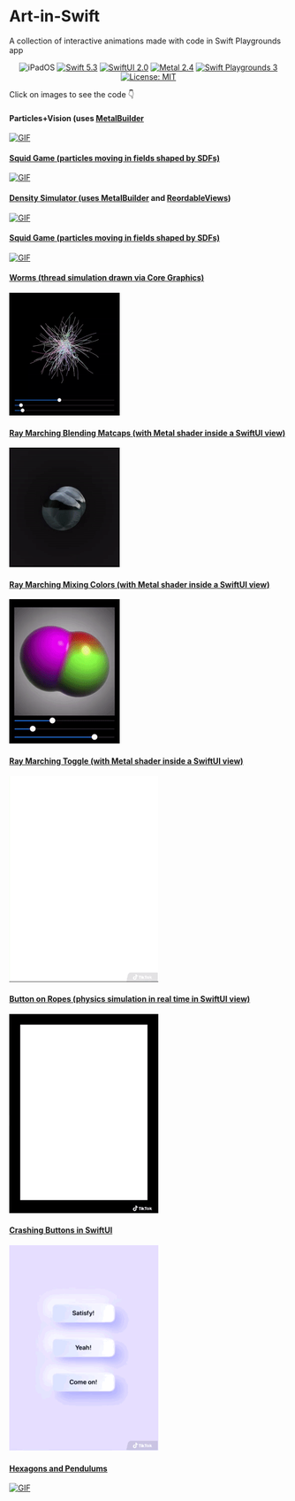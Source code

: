 # Art-in-Swift
A collection of interactive animations made with code in Swift Playgrounds app
<p align="center">
    <img src="https://img.shields.io/badge/platforms-iOS_14_-blue.svg" alt="iPadOS" />
    <a href="https://swift.org/about/#swiftorg-and-open-source"><img src="https://img.shields.io/badge/Swift-5.3-orange.svg" alt="Swift 5.3" /></a>
    <a href="https://developer.apple.com/xcode/swiftui/"><img src="https://img.shields.io/badge/SwiftUI-2.0-green.svg" alt="SwiftUI 2.0" /></a>
    <a href="https://developer.apple.com/metal/"><img src="https://img.shields.io/badge/Metal-2.4-green.svg" alt="Metal 2.4" /></a>
    <a href="https://apps.apple.com/ru/app/swift-playgrounds/id908519492?l=en"><img src="https://img.shields.io/badge/SwiftPlaygrounds-3.4.1-orange.svg" alt="Swift Playgrounds 3" /></a>
    <a href="https://en.wikipedia.org/wiki/MIT_License"><img src="https://img.shields.io/badge/License-MIT-green.svg" alt="License: MIT" /></a>                                                                                                                                     </p>
                                                                                                                                       
Click on images to see the code :point_down: 



#### Particles+Vision (uses [MetalBuilder](https://github.com/gadirom/MetalBuilder)
<p align="left">
   <a href="https://github.com/gadirom/Art-in-Swift/blob/main/Density MetalBuilder_Particles_Vision.swiftpm"><img src="GIFs/Particles_Vision.gif" alt="GIF"/>
</p>     

#### Squid Game (particles moving in fields shaped by SDFs)
<p align="left">
   <a href="https://github.com/gadirom/Art-in-Swift/blob/main/Squid Game SDF.swift"><img src="GIFs/Squid Game SDF.GIF" alt="GIF"/>
</p>     

#### Density Simulator (uses [MetalBuilder](https://github.com/gadirom/MetalBuilder) and [ReordableViews](https://github.com/gadirom/ReordableViews))
<p align="left">
   <a href="https://github.com/gadirom/Art-in-Swift/blob/main/Density simulator.swiftpm"><img src="GIFs/DensitySimulator.gif" alt="GIF"/>
</p>     

#### Squid Game (particles moving in fields shaped by SDFs)
<p align="left">
   <a href="https://github.com/gadirom/Art-in-Swift/blob/main/Squid Game SDF.swift"><img src="GIFs/Squid Game SDF.GIF" alt="GIF"/>
</p>     

#### Worms (thread simulation drawn via Core Graphics)
<p align="left">
   <a href="https://github.com/gadirom/Art-in-Swift/blob/main/Worms.swift"><img src="GIFs/Worms.gif" alt="GIF"/>
</p>     

#### Ray Marching Blending Matcaps (with Metal shader inside a SwiftUI view)
<p align="left">
   <a href="https://github.com/gadirom/Art-in-Swift/blob/main/Raymarching%20Blending%20Matcaps.swift"><img src="GIFs/Raymarching Blending Matcaps.GIF" alt="GIF"/>
</p>     
    
#### Ray Marching Mixing Colors (with Metal shader inside a SwiftUI view)
<p align="left">
   <a href="https://github.com/gadirom/Art-in-Swift/blob/main/Ray%20Marching%20Mixing.swift"><img src="GIFs/Ray Marching Mixing.gif" alt="GIF"/>
</p>      
    
#### Ray Marching Toggle (with Metal shader inside a SwiftUI view)
<p align="left">
   <a href="https://github.com/gadirom/Art-in-Swift/blob/main/Ray%20Marching%20Toggle.swift"><img src="GIFs/Ray Marching Toggle.gif" alt="GIF"/>
</p>      
    
#### Button on Ropes (physics simulation in real time in SwiftUI view)
<p align="left">
   <a href="https://github.com/gadirom/Art-in-Swift/blob/main/Button%20on%20Ropes.swift"><img src="GIFs/Button on Ropes.gif" alt="GIF"/>
</p>      
    
#### Crashing Buttons in SwiftUI
<p align="left">
   <a href="https://github.com/gadirom/Art-in-Swift/blob/main/Crashing%20Button.swift"><img src="GIFs/Crashing Buttons .GIF" alt="GIF"/>
</p>      
    
#### Hexagons and Pendulums
<p align="left">
   <a href="https://github.com/gadirom/Art-in-Swift/blob/main/Hexagon%20Pendulums.swift"><img src="GIFs/Hexagon Pendulums.GIF" alt="GIF"/>
</p>   
